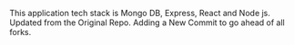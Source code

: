 This application tech stack is Mongo DB, Express, React and Node js.
Updated from the Original Repo.
Adding a New Commit to go ahead of all forks.
